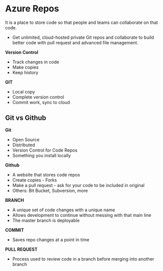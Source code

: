 # Azure Repos

It is a place to store code so that people and teams can collaborate on that code.

- Get unlimited, cloud-hosted private Git repos and collaborate to build better code with pull request and advanced file management.

**Version Control**

- Track changes in code
- Make copies
- Keep history

**GIT**

- Local copy
- Complete version control
- Commit work, sync to cloud

## Git vs Github

**Git**

- Open Source
- Distributed
- Version Control for Code Repos
- Something you install locally

**Github**

- A website that stores code repos
- Create copies - Forks
- Make a pull request - ask for your code to be included in original
- Others: Bit Bucket, Subversion, more

**BRANCH**

- A unique set of code changes with a unique name
- Allows development to continue without messing with that main line
- The master branch is deployable

**COMMIT**

- Saves repo changes at a point in time

**PULL REQUEST**

- Process used to review code in a branch before merging into another branch

